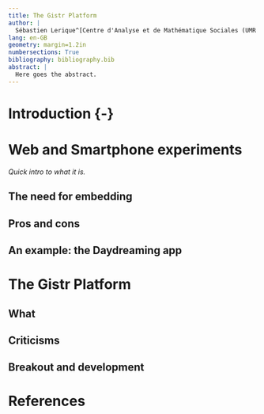 ```yaml
---
title: The Gistr Platform
author: |
  Sébastien Lerique^[Centre d'Analyse et de Mathématique Sociales (UMR 8557, EHESS, Paris), and Centre Marc Bloch (Berlin). Email: \href{mailto:sebastien.lerique@normalesup.org}{sebastien.lerique@normalesup.org}.]
lang: en-GB
geometry: margin=1.2in
numbersections: True
bibliography: bibliography.bib
abstract: |
  Here goes the abstract.
---
```


Introduction {-}
============

Web and Smartphone experiments
==============================

*Quick intro to what it is.*

The need for embedding
----------------------

Pros and cons
-------------

An example: the Daydreaming app
-------------------------------

The Gistr Platform
==================

What
----

Criticisms
----------

Breakout and development
------------------------

References
==========
